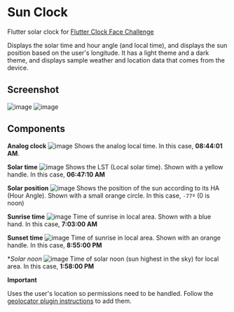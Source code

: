 # Sun Clock

Flutter solar clock for [Flutter Clock Face Challenge](https://flutter.dev/clock)

Displays the solar time and hour angle (and local time), and displays the sun position based on the user's longitude.
It has a light theme and a dark theme, and displays sample weather and location data that comes from the device.

## Screenshot

![image](https://user-images.githubusercontent.com/6836149/73172922-e828dc80-40e2-11ea-8c95-9263d15ded36.png)
![image](https://user-images.githubusercontent.com/6836149/73173033-29b98780-40e3-11ea-9b3e-bad6db694911.png)

## Components

**Analog clock** 
![image](https://user-images.githubusercontent.com/6836149/73172173-2cb37880-40e1-11ea-954a-a1063e75e8e7.png)
Shows the analog local time. In this case, **08:44:01 AM**.

**Solar time**
![image](https://user-images.githubusercontent.com/6836149/73172308-77cd8b80-40e1-11ea-821b-74da00444800.png)
Shows the LST (Local solar time). Shown with a yellow handle. In this case, **06:47:10 AM** 

**Solar position**
![image](https://user-images.githubusercontent.com/6836149/73172540-03dfb300-40e2-11ea-981b-5dfef1ed3645.png)
Shows the position of the sun according to its HA (Hour Angle). Shown with a small orange circle. In this case, `-77º` (0 is noon)

**Sunrise time**
![image](https://user-images.githubusercontent.com/6836149/73172731-76509300-40e2-11ea-9aef-b67a08b119f9.png)
Time of sunrise in local area. Shown with a blue hand. In this case, **7:03:00 AM**

**Sunset time**
![image](https://user-images.githubusercontent.com/6836149/73172814-9f712380-40e2-11ea-9465-2e421594784f.png)
Time of sunrise in local area. Shown with an orange handle. In this case, **8:55:00 PM**

**Solar noon*
![image](https://user-images.githubusercontent.com/6836149/73172854-b9ab0180-40e2-11ea-9531-60dffac7fcc3.png)
Time of solar noon (sun highest in the sky) for local area. In this case, **1:58:00 PM** 


**Important**

Uses the user's location so permissions need to be handled. Follow the [geolocator plugin instructions](https://pub.dev/packages/geolocator#permissions) to add them.